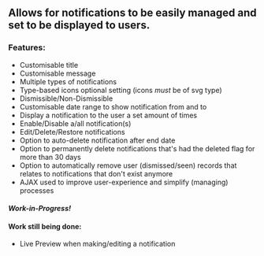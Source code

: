 ## Allows for notifications to be easily managed and set to be displayed to users.

### Features:

* Customisable title
* Customisable message
* Multiple types of notifications
* Type-based icons optional setting (icons *must* be of svg type)
* Dismissible/Non-Dismissible
* Customisable date range to show notification from and to
* Display a notification to the user a set amount of times
* Enable/Disable a/all notification(s)
* Edit/Delete/Restore notifications
* Option to auto-delete notification after end date
* Option to permanently delete notifications that's had the deleted flag for more than 30 days
* Option to automatically remove user (dismissed/seen) records that relates to notifications that don't exist anymore
* AJAX used to improve user-experience and simplify (managing) processes

#### *Work-in-Progress!*

#### Work still being done:

* Live Preview when making/editing a notification